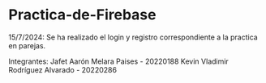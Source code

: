 ﻿# Practica-de-Firebase
15/7/2024: Se ha realizado el login y registro correspondiente a la practica en parejas.

Integrantes:
Jafet Aarón Melara Paises - 20220188
Kevin Vladimir Rodríguez Alvarado - 20220286
